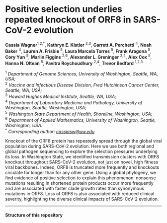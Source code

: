 # Positive selection underlies repeated knockout of ORF8 in SARS-CoV-2 evolution

**Cassia Wagner**<sup>1,2,*</sup>, **Kathryn E. Kistler** <sup>2,3</sup>, **Garrett A. Perchetti** <sup>4</sup>, **Noah Baker** <sup>4</sup>, **Lauren A. Frisbie** <sup>5</sup>, **Laura Marcela Torres** <sup>5</sup>, **Frank Aragona** <sup>5</sup>, **Cory Yun** <sup>5</sup>, **Marlin Figgins** <sup>2,6</sup>, **Alexander L. Greninger** <sup>2,4</sup>,   **Alex Cox** <sup>5</sup>, **Hanna N. Oltean** <sup>5</sup>, **Pavitra Roychoudhury** <sup>2,4</sup>, **Trevor Bedford** <sup>1,2,3</sup> <br />

<sup>1</sup> *Department of Genome Sciences, University of Washington, Seattle, WA, USA;* <br /> 
<sup>2</sup> *Vaccine and Infectious Disease Division, Fred Hutchinson Cancer Center, Seattle, WA, USA;* <br /> 
<sup>3</sup> *Howard Hughes Medical Institute, Seattle, WA, USA;* <br /> 
<sup>4</sup> *Department of Laboratory Medicine and Pathology, University of Washington, Seattle, Washington, USA;* <br /> 
<sup>5</sup> *Washington State Department of Health, Shoreline, Washington, USA;* <br /> 
<sup>6</sup> *Department of Applied Mathematics, University of Washington, Seattle, Washington, USA.* <br /> 
<sup>*</sup> *Corresponding author: cassiasw@uw.edu* <br /> 

Knockout of the ORF8 protein has repeatedly spread through the global viral population during SARS-CoV-2 evolution. Here we use both regional and global pathogen sequencing to explore the selection pressures underlying its loss. In Washington State, we identified transmission clusters with ORF8 knockout throughout SARS-CoV-2 evolution, not just on novel, high fitness viral backbones. Indeed, ORF8 is truncated more frequently and knockouts circulate for longer than for any other gene. Using a global phylogeny, we find evidence of positive selection to explain this phenomenon: nonsense mutations resulting in shortened protein products occur more frequently and are associated with faster clade growth rates than synonymous mutations in ORF8. Loss of ORF8 is also associated with reduced clinical severity, highlighting the diverse clinical impacts of SARS-CoV-2 evolution.

---

#### Structure of this repository
